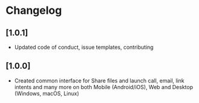 # Changelog

## [1.0.1]

* Updated code of conduct, issue templates, contributing

## [1.0.0]

* Created common interface for Share files and launch call, email, link intents and many more on both Mobile (Android/iOS), Web and Desktop (Windows, macOS, Linux)
